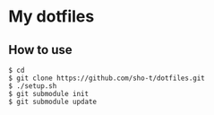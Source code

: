 # My dotfiles

## How to use
```
$ cd
$ git clone https://github.com/sho-t/dotfiles.git
$ ./setup.sh
$ git submodule init
$ git submodule update
```
